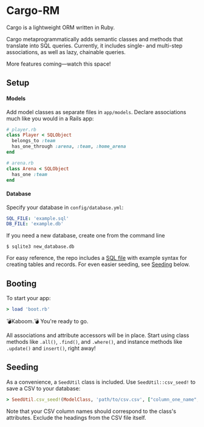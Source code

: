 # Cargo-RM
Cargo is a lightweight ORM written in Ruby.

Cargo metaprogrammatically adds semantic classes and methods that translate into SQL queries. Currently, it includes single- and multi-step associations, as well as lazy, chainable queries.

More features coming—watch this space!

## Setup

#### Models
Add model classes as separate files in `app/models`. Declare associations much like you would in a Rails app:

```ruby
# player.rb
class Player < SQLObject
  belongs_to :team
  has_one_through :arena, :team, :home_arena
end
```

```ruby
# arena.rb
class Arena < SQLObject
  has_one :team
end
```

#### Database
Specify your database in `config/database.yml`:

```yaml
SQL_FILE: 'example.sql'
DB_FILE: 'example.db'
```

If you need a new database, create one from the command line

    $ sqlite3 new_database.db

For easy reference, the repo includes a [SQL file](https://github.com/jmhol9/cargo-rm/blob/master/basketball.sql) with example syntax for creating tables and records. For even easier seeding, see [Seeding](#seeding) below.

## Booting

To start your app:

```ruby
> load 'boot.rb'
```

💣Kaboom.💣 You're ready to go.

All associations and attribute accessors will be in place. Start using class methods like `.all()`, `.find()`, and `.where()`, and instance methods like `.update()` and `insert()`, right away!

## <a name="seeding"></a>Seeding

As a convenience, a `SeedUtil` class is included. Use `SeedUtil::csv_seed!` to save a CSV to your database:

```ruby
> SeedUtil.csv_seed!(ModelClass, 'path/to/csv.csv', ["column_one_name", "column_two_name", "column_three_name"])
```

Note that your CSV column names should correspond to the class's attributes. Exclude the headings from the CSV file itself.
